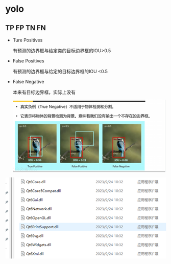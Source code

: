 # yolo

## TP FP TN FN

- Ture Positives

  有预测的边界框与给定类的目标边界框的IOU>0.5

- False Positives

  有预测的边界框与给定的目标边界框的IOU <0.5

- False Negative 

  本来有目标边界框，实际上没有

  ![image-20230924100046880](images\image-20230924100046880.png)

![image-20230924103550883](images/image-20230924103550883.png)